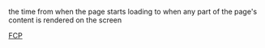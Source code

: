 the time from when the page starts loading to when any part of the page's content is rendered on the screen

<a href="https://web.dev/fcp/">FCP</a>

